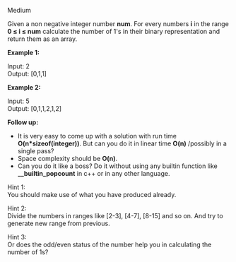 Medium

Given a non negative integer number **num**. For every numbers **i** in the range **0 ≤ i ≤ num** calculate the number of 1's in their binary representation and return them as an array.

**Example 1:**

Input: 2  
Output: [0,1,1]  

**Example 2:**

Input: 5  
Output: [0,1,1,2,1,2]  

**Follow up:**

- It is very easy to come up with a solution with run time **O(n*sizeof(integer))**. But can you do it in linear time **O(n)** /possibly in a single pass?
- Space complexity should be **O(n)**.
- Can you do it like a boss? Do it without using any builtin function like **__builtin_popcount** in c++ or in any other language.


Hint 1:  
You should make use of what you have produced already.

Hint 2:  
Divide the numbers in ranges like [2-3], [4-7], [8-15] and so on. And try to generate new range from previous.

Hint 3:  
Or does the odd/even status of the number help you in calculating the number of 1s?
